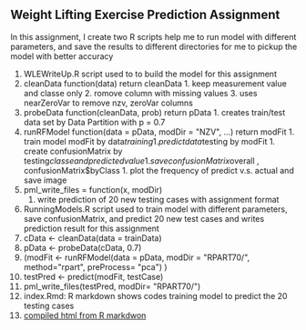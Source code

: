 ## Weight Lifting Exercise Prediction Assignment
In this assignment, I create two R scripts help me to run model with different parameters, and save the results to different directories for me to pickup the model with better accuracy
1. WLEWriteUp.R script used to to build the model for this assignment
  1. cleanData function(data) return cleanData
    1. keep measurement value and classe only
    2. romove column with missing values
    3. uses nearZeroVar to remove nzv, zeroVar columns
  2. probeData function(cleanData, prob) return pData
    1. creates train/test data set by Data Partition with p = 0.7
  3. runRFModel function(data = pData, modDir = "NZV", ...) return modFit
    1. train model modFit by data$training
    1. predict data$testing by modFit
    1. create confusionMatrix by testing$classe and predicted value
    1. save confusionMatrix$overall , confusionMatrix$byClass
    1. plot the frequency of predict v.s. actual and save image
  4. pml_write_files = function(x, modDir)
     1. write prediction of 20 new testing cases with assignment format
1. RunningModels.R script used to train model with different parameters, save confusionMatrix, and predict 20 new test cases and writes prediction result for this assignment
  1. cData <- cleanData(data = trainData)
  2. pData <- probeData(cData, 0.7)
  3. (modFit <- runRFModel(data = pData,  modDir = "RPART70/", method="rpart", preProcess= "pca") )
  4. testPred <- predict(modFit, testCase)
  5. pml_write_files(testPred, modDir= "RPART70/")  
1. index.Rmd: R markdown shows codes training model to predict the 20 testing cases
1. [compiled html from R markdwon](http://powertsai.github.io/WLEPredictionModel/)
